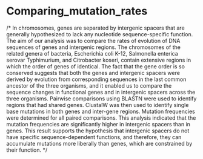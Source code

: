 # Comparing_mutation_rates

/*
In chromosomes, genes are separated by intergenic spacers that are generally hypothesized to lack any nucleotide sequence-specific function. The aim of our analysis was to compare the rates of evolution of DNA sequences of genes and intergenic regions. The chromosomes of the related genera of bacteria, Escherichia coli K-12, Salmonella enterica serovar Typhimurium, and Citrobacter koseri, contain extensive regions in which the order of genes of identical. The fact that the gene order is so conserved suggests that both the genes and intergenic spacers were derived by evolution from corresponding sequences in the last common ancestor of the three organisms, and it enabled us to compare the sequence changes in functional genes and in intergenic spacers across the three organisms.
Pairwise comparisons using BLASTN were used to identify regions that had shared genes. ClustalW was then used to identify single base mutations in both genes and inter-gene regions. Mutation frequencies were determined for all paired comparisons. This analysis indicated that the mutation frequencies are significantly higher in intergenic spacers than in genes. This result supports the hypothesis that intergenic spacers do not have specific sequence-dependent functions, and therefore, they can accumulate mutations more liberally than genes, which are constrained by their function. 
*/

